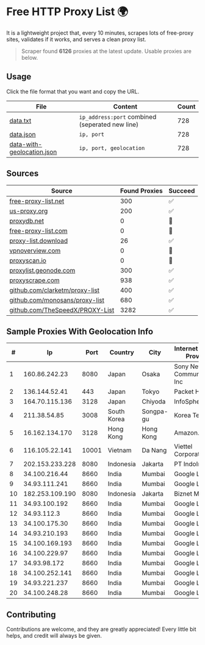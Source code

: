 
# Free HTTP Proxy List 🌍

It is a lightweight project that, every 10 minutes, scrapes lots of free-proxy sites, validates if it works, and serves a clean proxy list.


> Scraper found **6126** proxies at the latest update. Usable proxies are below.

## Usage

Click the file format that you want and copy the URL.


|File|Content|Count|
|----|-------|-----|
|[data.txt](https://raw.githubusercontent.com/themiralay/Proxy-List-World/master/data.txt)|`ip_address:port` combined (seperated new line)|728|
|[data.json](https://raw.githubusercontent.com/themiralay/Proxy-List-World/master/data.json)|`ip, port`|728|
|[data-with-geolocation.json](https://raw.githubusercontent.com/themiralay/Proxy-List-World/master/data-with-geolocation.json)|`ip, port, geolocation`|728|

## Sources

|Source|Found Proxies|Succeed|
|------|-------------|-------|
|[free-proxy-list.net](https://free-proxy-list.net)|300|✅|
|[us-proxy.org](https://www.us-proxy.org)|200|✅|
|[proxydb.net](http://proxydb.net)|0|🚫|
|[free-proxy-list.com](https://free-proxy-list.com/?page=&port=&type%5B%5D=http&type%5B%5D=https&up_time=0&search=Search)|0|🚫|
|[proxy-list.download](https://www.proxy-list.download/HTTP)|26|✅|
|[vpnoverview.com](https://vpnoverview.com/privacy/anonymous-browsing/free-proxy-servers)|0|🚫|
|[proxyscan.io](https://www.proxyscan.io)|0|🚫|
|[proxylist.geonode.com](https://proxylist.geonode.com/api/proxy-list?limit=300&page=1&sort_by=lastChecked&sort_type=desc&protocols=http,https)|300|✅|
|[proxyscrape.com](https://api.proxyscrape.com/v2/?request=displayproxies&protocol=http&timeout=10000&country=all&ssl=all&anonymity=all)|938|✅|
|[github.com/clarketm/proxy-list](https://raw.githubusercontent.com/clarketm/proxy-list/master/proxy-list-raw.txt)|400|✅|
|[github.com/monosans/proxy-list](https://raw.githubusercontent.com/monosans/proxy-list/main/proxies/http.txt)|680|✅|
|[github.com/TheSpeedX/PROXY-List](https://raw.githubusercontent.com/TheSpeedX/PROXY-List/master/http.txt)|3282|✅|


## Sample Proxies With Geolocation Info

|#|Ip|Port|Country|City|Internet Service Provider|
|-|--|----|-------|----|-------------------------|
|1|160.86.242.23|8080|Japan|Osaka|Sony Network Communications Inc|
|2|136.144.52.41|443|Japan|Tokyo|Packet Host, Inc.|
|3|164.70.115.136|3128|Japan|Chiyoda|InfoSphere|
|4|211.38.54.85|3008|South Korea|Songpa-gu|Korea Telecom|
|5|16.162.134.170|3128|Hong Kong|Hong Kong|Amazon.com|
|6|116.105.22.141|10001|Vietnam|Da Nang|Viettel Corporation|
|7|202.153.233.228|8080|Indonesia|Jakarta|PT IndoInternet|
|8|34.100.216.44|8660|India|Mumbai|Google LLC|
|9|34.93.111.241|8660|India|Mumbai|Google LLC|
|10|182.253.109.190|8080|Indonesia|Jakarta|Biznet Metronet|
|11|34.93.100.192|8660|India|Mumbai|Google LLC|
|12|34.93.112.3|8660|India|Mumbai|Google LLC|
|13|34.100.175.30|8660|India|Mumbai|Google LLC|
|14|34.93.210.193|8660|India|Mumbai|Google LLC|
|15|34.100.169.193|8660|India|Mumbai|Google LLC|
|16|34.100.229.97|8660|India|Mumbai|Google LLC|
|17|34.93.98.172|8660|India|Mumbai|Google LLC|
|18|34.100.252.141|8660|India|Mumbai|Google LLC|
|19|34.93.221.237|8660|India|Mumbai|Google LLC|
|20|34.100.248.28|8660|India|Mumbai|Google LLC|



## Contributing

Contributions are welcome, and they are greatly appreciated! Every
little bit helps, and credit will always be given.

